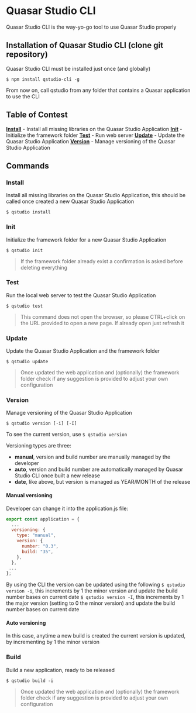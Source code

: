 # Quasar Studio CLI

Quasar Studio CLI is the way-yo-go tool to use Quasar Studio properly

## Installation of Quasar Studio CLI (clone git repository)

Quasar Studio CLI must be installed just once (and globally)

`$ npm install qstudio-cli -g`

From now on, call qstudio from any folder that contains a Quasar application to use the CLI

## **Table of Contest**

[**Install**](#install) - Install all missing libraries on the Quasar Studio Application
[**Init**](#init) - Initialize the framework folder
[**Test**](#test) - Run web server
[**Update**](#update) - Update the Quasar Studio Application
[**Version**](#version) - Manage versioning of the Quasar Studio Application

## Commands

### Install

Install all missing libraries on the Quasar Studio Application, this should be called once created a new Quasar Studio Application

`$ qstudio install`

### Init

Initialize the framework folder for a new Quasar Studio Application

`$ qstudio init`

> If the framework folder already exist a confirmation is asked before deleting everything

### Test

Run the local web server to test the Quasar Studio Application

`$ qstudio test`

> This command does not open the browser, so please CTRL+click on the URL provided to open a new page. If already open just refresh it

### Update

Update the Quasar Studio Application and the framework folder

`$ qstudio update`

> Once updated the web application and (optionally) the framework folder check if any suggestion is provided to adjust your own configuration

### Version

Manage versioning of the Quasar Studio Application

`$ qstudio version [-i] [-I]`

To see the current version, use `$ qstudio version`

Versioning types are three:

- **manual**, version and build number are manually managed by the developer
- **auto**, version and build number are automatically managed by Quasar Studio CLI once built a new release
- **date**, like above, but version is managed as YEAR/MONTH of the release

#### Manual versioning

Developer can change it into the application.js file:

```js
export const application = {
  ...
  versioning: {
    type: "manual",
    version: {
      number: "0.3",
      build: "35",
    },
  },
 ...
};
```

By using the CLI the version can be updated using the following
`$ qstudio version -i`, this increments by 1 the minor version and update the build number bases on current date
`$ qstudio version -I`, this increments by 1 the major version (setting to 0 the minor version) and update the build number bases on current date

#### Auto versioning

In this case, anytime a new build is created the current version is updated, by incrementing by 1 the minor version

### Build

Build a new application, ready to be released

`$ qstudio build -i`

> Once updated the web application and (optionally) the framework folder check if any suggestion is provided to adjust your own configuration
